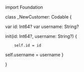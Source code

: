 import Foundation

class _NewCustomer: Codable {

var  id: Int64?
var  username: String?

init(id: Int64?, username: String?) {

        self.id = id
self.username = username
    }
    
}
